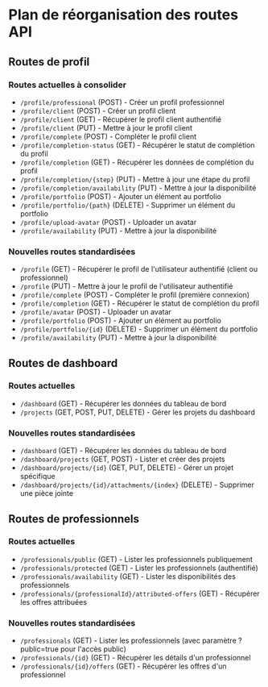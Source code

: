 # Plan de réorganisation des routes API

## Routes de profil

### Routes actuelles à consolider
- `/profile/professional` (POST) - Créer un profil professionnel
- `/profile/client` (POST) - Créer un profil client
- `/profile/client` (GET) - Récupérer le profil client authentifié
- `/profile/client` (PUT) - Mettre à jour le profil client
- `/profile/complete` (POST) - Compléter le profil client
- `/profile/completion-status` (GET) - Récupérer le statut de complétion du profil
- `/profile/completion` (GET) - Récupérer les données de complétion du profil
- `/profile/completion/{step}` (PUT) - Mettre à jour une étape du profil
- `/profile/completion/availability` (PUT) - Mettre à jour la disponibilité
- `/profile/portfolio` (POST) - Ajouter un élément au portfolio
- `/profile/portfolio/{path}` (DELETE) - Supprimer un élément du portfolio
- `/profile/upload-avatar` (POST) - Uploader un avatar
- `/profile/availability` (PUT) - Mettre à jour la disponibilité

### Nouvelles routes standardisées
- `/profile` (GET) - Récupérer le profil de l'utilisateur authentifié (client ou professionnel)
- `/profile` (PUT) - Mettre à jour le profil de l'utilisateur authentifié
- `/profile/complete` (POST) - Compléter le profil (première connexion)
- `/profile/completion` (GET) - Récupérer le statut de complétion du profil
- `/profile/avatar` (POST) - Uploader un avatar
- `/profile/portfolio` (POST) - Ajouter un élément au portfolio
- `/profile/portfolio/{id}` (DELETE) - Supprimer un élément du portfolio
- `/profile/availability` (PUT) - Mettre à jour la disponibilité

## Routes de dashboard

### Routes actuelles
- `/dashboard` (GET) - Récupérer les données du tableau de bord
- `/projects` (GET, POST, PUT, DELETE) - Gérer les projets du dashboard

### Nouvelles routes standardisées
- `/dashboard` (GET) - Récupérer les données du tableau de bord
- `/dashboard/projects` (GET, POST) - Lister et créer des projets
- `/dashboard/projects/{id}` (GET, PUT, DELETE) - Gérer un projet spécifique
- `/dashboard/projects/{id}/attachments/{index}` (DELETE) - Supprimer une pièce jointe

## Routes de professionnels

### Routes actuelles
- `/professionals/public` (GET) - Lister les professionnels publiquement
- `/professionals/protected` (GET) - Lister les professionnels (authentifié)
- `/professionals/availability` (GET) - Lister les disponibilités des professionnels
- `/professionals/{professionalId}/attributed-offers` (GET) - Récupérer les offres attribuées

### Nouvelles routes standardisées
- `/professionals` (GET) - Lister les professionnels (avec paramètre ?public=true pour l'accès public)
- `/professionals/{id}` (GET) - Récupérer les détails d'un professionnel
- `/professionals/{id}/offers` (GET) - Récupérer les offres d'un professionnel
